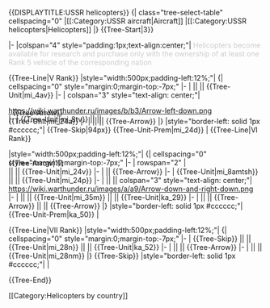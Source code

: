 {{DISPLAYTITLE:USSR helicopters}}
{| class="tree-select-table" cellspacing="0"
|[[:Category:USSR aircraft|Aircraft]]
|[[:Category:USSR helicopters|Helicopters]]
|}
{{Tree-Start|3}}

|-
|colspan="4" style="padding:1px;text-align:center;"|
<span style="color:#cccccc;">Helicopters become available for research and purchase only with the ownership of at least one Rank 5 vehicle of the corresponding nation</span>

{{Tree-Line|V Rank}}
|style="width:500px;padding-left:12%;"|
{| cellspacing="0" style="margin:0;margin-top:-7px;"
|-
| || || {{Tree-Unit|mi_4av}}
|-
| colspan="3" style="text-align: center;"| <div class="tree-arrow-right">https://wiki.warthunder.ru/images/b/b3/Arrow-left-down.png</div>
|-
| {{Tree-Unit|mi_8tv}} || || <div style="margin-top:-30px;margin-left:8px;">{{Tree-Arrow}}</div> {{Tree-Unit|mi_24a}}
|-
| || || {{Tree-Arrow}}
|}
|style="border-left: solid 1px #cccccc;"|
{{Tree-Skip|94px}}
{{Tree-Unit-Prem|mi_24d}}
|
{{Tree-Line|VI Rank}}

|style="width:500px;padding-left:12%;"|
{| cellspacing="0" style="margin:0;margin-top:-7px;"
|-
| rowspan="2" | <div style="margin-top:-30px">{{Tree-Arrow|1}}</div> || || {{Tree-Unit|mi_24v}}
|-
| || {{Tree-Arrow}}
|-
| {{Tree-Unit|mi_8amtsh}} || || {{Tree-Unit|mi_24p}}
|-
| || || colspan="3" style="text-align: center;"| <div class="tree-arrow-right">https://wiki.warthunder.ru/images/a/a9/Arrow-down-and-right-down.png</div>
|-
| || || {{Tree-Unit|mi_35m}} || || {{Tree-Unit|ka_29}}
|-
| || || {{Tree-Arrow}} || || {{Tree-Arrow}}
|}
|style="border-left: solid 1px #cccccc;"|
{{Tree-Unit-Prem|ka_50}}
|

{{Tree-Line|VII Rank}}
|style="width:500px;padding-left:12%;"|
{| cellspacing="0" style="margin:0;margin-top:-7px;"
|-
| {{Tree-Skip}} || || {{Tree-Unit|mi_28n}} || || {{Tree-Unit|ka_52}}
|-
| || || {{Tree-Arrow}}
|-
| || || {{Tree-Unit|mi_28nm}}
|}
{{Tree-Skip}}
|style="border-left: solid 1px #cccccc;"|
|

{{Tree-End}}

[[Category:Helicopters by country]]
